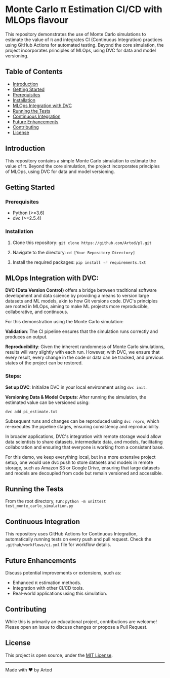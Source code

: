 # Monte Carlo π Estimation CI/CD with MLOps flavour

This repository demonstrates the use of Monte Carlo simulations to estimate the value of π and integrates CI (Continuous Integration) practices using GitHub Actions for automated testing. Beyond the core simulation, the project incorporates principles of MLOps, using DVC for data and model versioning.

## Table of Contents

- [Introduction](#introduction)
- [Getting Started](#getting-started)
- [Prerequisites](#prerequisites)
- [Installation](#installation)
- [MLOps Integration with DVC](#mlops-integration-with-dvc)
- [Running the Tests](#running-the-tests)
- [Continuous Integration](#continuous-integration)
- [Future Enhancements](#future-enhancements)
- [Contributing](#contributing)
- [License](#license)

## Introduction

This repository contains a simple Monte Carlo simulation to estimate the value of π. Beyond the core simulation, the project incorporates principles of MLOps, using DVC for data and model versioning.

## Getting Started

### Prerequisites

- Python (>=3.6)
- dvc (>=2.5.4)

### Installation

1. Clone this repository:
```git clone https://github.com/Artod/pl.git```

2. Navigate to the directory:
```cd [Your Repository Directory]```

3. Install the required packages:
```pip install -r requirements.txt```

## MLOps Integration with DVC:

**DVC (Data Version Control)** offers a bridge between traditional software development and data science by providing a means to version large datasets and ML models, akin to how Git versions code. DVC's principles are rooted in MLOps, aiming to make ML projects more reproducible, collaborative, and continuous.

For this demonstration using the Monte Carlo simulation:

**Validation**: The CI pipeline ensures that the simulation runs correctly and produces an output.

**Reproducibility**: Given the inherent randomness of Monte Carlo simulations, results will vary slightly with each run. However, with DVC, we ensure that every result, every change in the code or data can be tracked, and previous states of the project can be restored.

### Steps:

**Set up DVC**: Initialize DVC in your local environment using `dvc init`.

**Versioning Data & Model Outputs**: After running the simulation, the estimated value can be versioned using:

```dvc add pi_estimate.txt```

Subsequent runs and changes can be reproduced using `dvc repro`, which re-executes the pipeline stages, ensuring consistency and reproducibility.

In broader applications, DVC's integration with remote storage would allow data scientists to share datasets, intermediate data, and models, facilitating collaboration and ensuring that everyone is working from a consistent base.

For this demo, we keep everything local, but in a more extensive project setup, one would use dvc push to store datasets and models in remote storage, such as Amazon S3 or Google Drive, ensuring that large datasets and models are decoupled from code but remain versioned and accessible.

## Running the Tests

From the root directory, run:
```python -m unittest test_monte_carlo_simulation.py```

## Continuous Integration

This repository uses GitHub Actions for Continuous Integration, automatically running tests on every push and pull request. Check the `.github/workflows/ci.yml` file for workflow details.

## Future Enhancements

Discuss potential improvements or extensions, such as:

- Enhanced π estimation methods.
- Integration with other CI/CD tools.
- Real-world applications using this simulation.

## Contributing

While this is primarily an educational project, contributions are welcome! Please open an issue to discuss changes or propose a Pull Request.

## License

This project is open source, under the [MIT License](LICENSE).

---

Made with ❤️ by Artod

